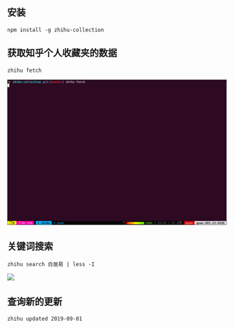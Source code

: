 ## 安装

```
npm install -g zhihu-collection
```


## 获取知乎个人收藏夹的数据

```
zhihu fetch
```

![](https://github.com/quanxiaoxiao/zhihu-collection/blob/master/static/fetch.gif?raw=true)


## 关键词搜索

```
zhihu search 白居易 | less -I
```

![](https://github.com/quanxiaoxiao/zhihu-collection/blob/master/static/search.gif?raw=true)


## 查询新的更新

```
zhihu updated 2019-09-01
```
